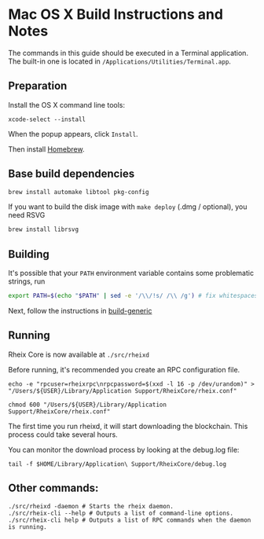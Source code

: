 Mac OS X Build Instructions and Notes
====================================
The commands in this guide should be executed in a Terminal application.
The built-in one is located in `/Applications/Utilities/Terminal.app`.

Preparation
-----------
Install the OS X command line tools:

`xcode-select --install`

When the popup appears, click `Install`.

Then install [Homebrew](https://brew.sh).

Base build dependencies
-----------------------

```bash
brew install automake libtool pkg-config
```

If you want to build the disk image with `make deploy` (.dmg / optional), you need RSVG
```bash
brew install librsvg
```

Building
--------

It's possible that your `PATH` environment variable contains some problematic strings, run
```bash
export PATH=$(echo "$PATH" | sed -e '/\\/!s/ /\\ /g') # fix whitespaces
```

Next, follow the instructions in [build-generic](build-generic.md)

Running
-------

Rheix Core is now available at `./src/rheixd`

Before running, it's recommended you create an RPC configuration file.

    echo -e "rpcuser=rheixrpc\nrpcpassword=$(xxd -l 16 -p /dev/urandom)" > "/Users/${USER}/Library/Application Support/RheixCore/rheix.conf"

    chmod 600 "/Users/${USER}/Library/Application Support/RheixCore/rheix.conf"

The first time you run rheixd, it will start downloading the blockchain. This process could take several hours.

You can monitor the download process by looking at the debug.log file:

    tail -f $HOME/Library/Application\ Support/RheixCore/debug.log

Other commands:
-------

    ./src/rheixd -daemon # Starts the rheix daemon.
    ./src/rheix-cli --help # Outputs a list of command-line options.
    ./src/rheix-cli help # Outputs a list of RPC commands when the daemon is running.
